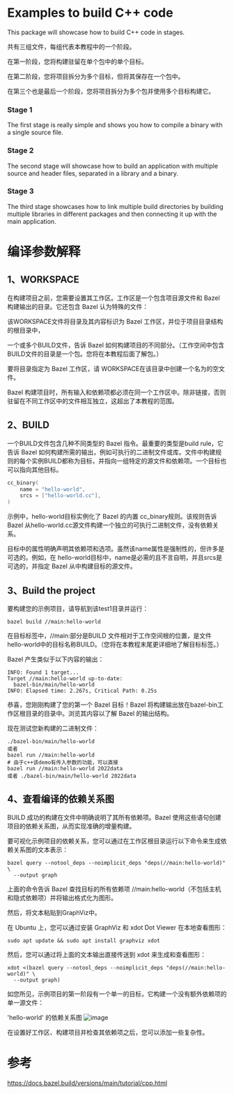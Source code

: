 # Examples to build C++ code

This package will showcase how to build C++ code in stages.

共有三组文件，每组代表本教程中的一个阶段。

在第一阶段，您将构建驻留在单个包中的单个目标。

在第二阶段，您将项目拆分为多个目标，但将其保存在一个包中。

在第三个也是最后一个阶段，您将项目拆分为多个包并使用多个目标构建它。

### Stage 1
The first stage is really simple and shows you how to compile a binary with a single source file.

### Stage 2
The second stage will showcase how to build an application with multiple source and header files, separated in a library and a binary.

### Stage 3
The third stage showcases how to link multiple build directories by building multiple libraries in different packages and then connecting it up with the main application.

# 编译参数解释

## 1、WORKSPACE
在构建项目之前，您需要设置其工作区。工作区是一个包含项目源文件和 Bazel 构建输出的目录。它还包含 Bazel 认为特殊的文件：

该WORKSPACE文件将目录及其内容标识为 Bazel 工作区，并位于项目目录结构的根目录中，

一个或多个BUILD文件，告诉 Bazel 如何构建项目的不同部分。（工作空间中包含BUILD文件的目录是一个包。您将在本教程后面了解包。）

要将目录指定为 Bazel 工作区，请 WORKSPACE在该目录中创建一个名为的空文件。

Bazel 构建项目时，所有输入和依赖项都必须在同一个工作区中。除非链接，否则驻留在不同工作区中的文件相互独立，这超出了本教程的范围。

## 2、BUILD
一个BUILD文件包含几种不同类型的 Bazel 指令。最重要的类型是build rule，它告诉 Bazel 如何构建所需的输出，例如可执行的二进制文件或库。文件中构建规则的每个实例BUILD都称为目标，并指向一组特定的源文件和依赖项。一个目标也可以指向其他目标。
```cpp
cc_binary(
    name = "hello-world",
    srcs = ["hello-world.cc"],
)

```

示例中，hello-world目标实例化了 Bazel 的内置 cc_binary规则。该规则告诉 Bazel 从hello-world.cc源文件构建一个独立的可执行二进制文件，没有依赖关系。

目标中的属性明确声明其依赖项和选项。虽然该name属性是强制性的，但许多是可选的。例如，在 hello-world目标中，name是必需的且不言自明，并且srcs是可选的，并指定 Bazel 从中构建目标的源文件。

## 3、Build the project
要构建您的示例项目，请导航到该test1目录并运行：
```
bazel build //main:hello-world
```
在目标标签中，//main:部分是BUILD 文件相对于工作空间根的位置，是文件hello-world中的目标名称BUILD。（您将在本教程末尾更详细地了解目标标签。）

Bazel 产生类似于以下内容的输出：
```
INFO: Found 1 target...
Target //main:hello-world up-to-date:
  bazel-bin/main/hello-world
INFO: Elapsed time: 2.267s, Critical Path: 0.25s
```
恭喜，您刚刚构建了您的第一个 Bazel 目标！Bazel 将构建输出放在bazel-bin工作区根目录的目录中。浏览其内容以了解 Bazel 的输出结构。

现在测试您新构建的二进制文件：
```
./bazel-bin/main/hello-world
或者
bazel run //main:hello-world
# 由于c++该demo有传入参数的功能，可以直接
bazel run //main:hello-world 2022data
或者 ./bazel-bin/main/hello-world 2022data
```

## 4、查看编译的依赖关系图
BUILD 成功的构建在文件中明确说明了其所有依赖项。Bazel 使用这些语句创建项目的依赖关系图，从而实现准确的增量构建。

要可视化示例项目的依赖关系，您可以通过在工作区根目录运行以下命令来生成依赖关系图的文本表示：
```
bazel query --notool_deps --noimplicit_deps "deps(//main:hello-world)" \
  --output graph
```
上面的命令告诉 Bazel 查找目标的所有依赖项 //main:hello-world（不包括主机和隐式依赖项）并将输出格式化为图形。

然后，将文本粘贴到GraphViz中。

在 Ubuntu 上，您可以通过安装 GraphViz 和 xdot Dot Viewer 在本地查看图形：
```
sudo apt update && sudo apt install graphviz xdot
```
然后，您可以通过将上面的文本输出直接传送到 xdot 来生成和查看图形：
```
xdot <(bazel query --notool_deps --noimplicit_deps "deps(//main:hello-world)" \
  --output graph)
```
如您所见，示例项目的第一阶段有一个单一的目标，它构建一个没有额外依赖项的单一源文件：

'hello-world' 的依赖关系图
![image](https://user-images.githubusercontent.com/36963108/163914693-8bfb1b4d-6511-46a7-872e-34aaab3fe8f5.png)


在设置好工作区、构建项目并检查其依赖项之后，您可以添加一些复杂性。

# 参考
https://docs.bazel.build/versions/main/tutorial/cpp.html
